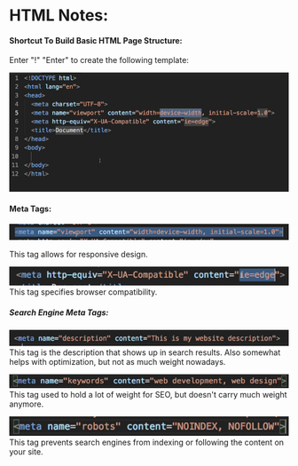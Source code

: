 # HTML Notes:

#### Shortcut To Build Basic HTML Page Structure:  
Enter "!" "Enter" to create the following template:  

![](Images/2020-01-30-11-19-28.png)  

#### Meta Tags:  
![](Images/2020-01-30-11-27-10.png)  

This tag allows for responsive design.  

![](Images/2020-01-30-11-29-20.png)  
This tag specifies browser compatibility.  

##### Search Engine Meta Tags:  

![](Images/2020-01-30-11-38-05.png)  
This tag is the description that shows up in search results. Also somewhat helps with optimization, but not as much weight nowadays.

![](Images/2020-01-30-11-39-56.png)  
This tag used to hold a lot of weight for SEO, but doesn't carry much weight anymore.  

![](Images/2020-01-30-11-41-07.png)  
This tag prevents search engines from indexing or following the content on your site.  


